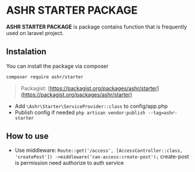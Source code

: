# ASHR STARTER PACKAGE

**ASHR STARTER PACKAGE** is package contains function that is frequently used on laravel project.

## Instalation

You can install the package via composer

```bash
composer require ashr/starter
```
> Packagist: [https://packagist.org/packages/ashr/starter](https://packagist.org/packages/ashr/starter)

* Add ```\Ashr\Starter\ServiceProvider::class``` to config/app.php
* Publish config if needed ```php artisan vendor:publish --tag=ashr-starter```

## How to use

* Use middleware: ```Route::get('/access', [AccessController::class, 'createPost'])
  ->middleware('can-access:create-post');``` create-post is permission need authorize to auth service